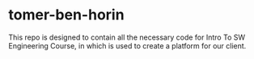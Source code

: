 # tomer-ben-horin
This repo is designed to contain all the necessary code for Intro To SW Engineering Course, in which is used to create a platform for our client.
